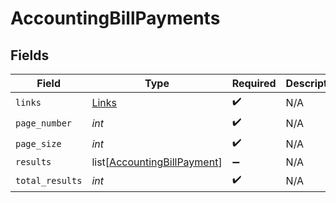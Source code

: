 # AccountingBillPayments


## Fields

| Field                                                                       | Type                                                                        | Required                                                                    | Description                                                                 |
| --------------------------------------------------------------------------- | --------------------------------------------------------------------------- | --------------------------------------------------------------------------- | --------------------------------------------------------------------------- |
| `links`                                                                     | [Links](../../models/shared/links.md)                                       | :heavy_check_mark:                                                          | N/A                                                                         |
| `page_number`                                                               | *int*                                                                       | :heavy_check_mark:                                                          | N/A                                                                         |
| `page_size`                                                                 | *int*                                                                       | :heavy_check_mark:                                                          | N/A                                                                         |
| `results`                                                                   | list[[AccountingBillPayment](../../models/shared/accountingbillpayment.md)] | :heavy_minus_sign:                                                          | N/A                                                                         |
| `total_results`                                                             | *int*                                                                       | :heavy_check_mark:                                                          | N/A                                                                         |